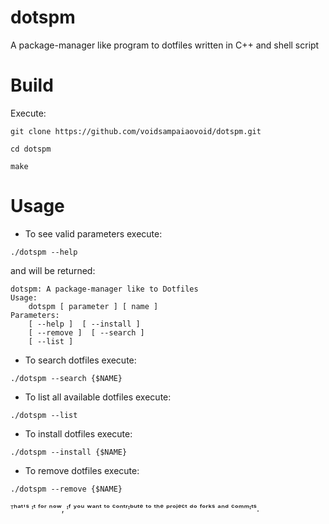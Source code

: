 # dotspm
A package-manager like program to dotfiles written in C++ and shell script 

# Build

Execute:

```git clone https://github.com/voidsampaiaovoid/dotspm.git```

```cd dotspm```

```make```

# Usage

* To see valid parameters execute:

```./dotspm --help```

and will be returned:

```
dotspm: A package-manager like to Dotfiles
Usage:
	dotspm [ parameter ] [ name ]
Parameters:
	[ --help ]  [ --install ]
	[ --remove ]  [ --search ]
	[ --list ]
```

* To search dotfiles execute:

```./dotspm --search {$NAME}```

* To list all available dotfiles execute:

```./dotspm --list```

* To install dotfiles execute:

```./dotspm --install {$NAME}```

* To remove dotfiles execute:

```./dotspm --remove {$NAME}```



ᵀʰᵃᵗ'ˢ ᶦᵗ ᶠᵒʳ ⁿᵒʷ, ᶦᶠ ʸᵒᵘ ʷᵃⁿᵗ ᵗᵒ ᶜᵒⁿᵗʳᶦᵇᵘᵗᵉ ᵗᵒ ᵗʰᵉ ᵖʳᵒʲᵉᶜᵗ ᵈᵒ ᶠᵒʳᵏˢ ᵃⁿᵈ ᶜᵒᵐᵐᶦᵗˢ.
